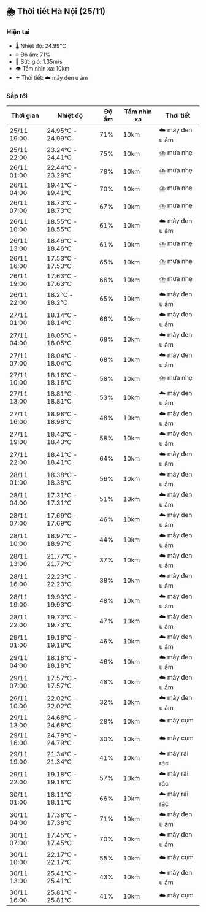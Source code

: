 ## 🌦️ Thời tiết Hà Nội (25/11)

### Hiện tại

- 🌡️ Nhiệt độ: 24.99℃
- 💦 Độ ẩm: 71%
- 💨 Sức gió: 1.35m/s
- 👁️ Tầm nhìn xa: 10km
- ☂️ Thời tiết: ☁️ mây đen u ám

### Sắp tới

| Thời gian | Nhiệt độ | Độ ẩm | Tầm nhìn xa | Thời tiết |
| --- | --- | --- | --- | --- |
| 25/11 19:00 | 24.95℃ - 24.99℃ | 71% | 10km | ☁️ mây đen u ám |
| 25/11 22:00 | 23.24℃ - 24.41℃ | 75% | 10km | ⛈️ mưa nhẹ |
| 26/11 01:00 | 22.44℃ - 23.29℃ | 78% | 10km | ⛈️ mưa nhẹ |
| 26/11 04:00 | 19.41℃ - 19.41℃ | 70% | 10km | ⛈️ mưa nhẹ |
| 26/11 07:00 | 18.73℃ - 18.73℃ | 67% | 10km | ⛈️ mưa nhẹ |
| 26/11 10:00 | 18.55℃ - 18.55℃ | 61% | 10km | ☁️ mây đen u ám |
| 26/11 13:00 | 18.46℃ - 18.46℃ | 61% | 10km | ⛈️ mưa nhẹ |
| 26/11 16:00 | 17.53℃ - 17.53℃ | 65% | 10km | ⛈️ mưa nhẹ |
| 26/11 19:00 | 17.63℃ - 17.63℃ | 66% | 10km | ⛈️ mưa nhẹ |
| 26/11 22:00 | 18.2℃ - 18.2℃ | 65% | 10km | ☁️ mây đen u ám |
| 27/11 01:00 | 18.14℃ - 18.14℃ | 66% | 10km | ☁️ mây đen u ám |
| 27/11 04:00 | 18.05℃ - 18.05℃ | 68% | 10km | ☁️ mây đen u ám |
| 27/11 07:00 | 18.04℃ - 18.04℃ | 68% | 10km | ☁️ mây đen u ám |
| 27/11 10:00 | 18.16℃ - 18.16℃ | 58% | 10km | ⛈️ mưa nhẹ |
| 27/11 13:00 | 18.81℃ - 18.81℃ | 53% | 10km | ☁️ mây đen u ám |
| 27/11 16:00 | 18.98℃ - 18.98℃ | 48% | 10km | ☁️ mây đen u ám |
| 27/11 19:00 | 18.43℃ - 18.43℃ | 58% | 10km | ☁️ mây đen u ám |
| 27/11 22:00 | 18.41℃ - 18.41℃ | 64% | 10km | ☁️ mây đen u ám |
| 28/11 01:00 | 18.38℃ - 18.38℃ | 56% | 10km | ☁️ mây đen u ám |
| 28/11 04:00 | 17.31℃ - 17.31℃ | 51% | 10km | ☁️ mây đen u ám |
| 28/11 07:00 | 17.69℃ - 17.69℃ | 46% | 10km | ☁️ mây đen u ám |
| 28/11 10:00 | 18.97℃ - 18.97℃ | 44% | 10km | ☁️ mây đen u ám |
| 28/11 13:00 | 21.77℃ - 21.77℃ | 37% | 10km | ☁️ mây đen u ám |
| 28/11 16:00 | 22.23℃ - 22.23℃ | 38% | 10km | ☁️ mây đen u ám |
| 28/11 19:00 | 19.93℃ - 19.93℃ | 48% | 10km | ☁️ mây đen u ám |
| 28/11 22:00 | 19.73℃ - 19.73℃ | 47% | 10km | ☁️ mây đen u ám |
| 29/11 01:00 | 19.18℃ - 19.18℃ | 46% | 10km | ☁️ mây đen u ám |
| 29/11 04:00 | 18.18℃ - 18.18℃ | 46% | 10km | ☁️ mây đen u ám |
| 29/11 07:00 | 17.57℃ - 17.57℃ | 48% | 10km | ☁️ mây đen u ám |
| 29/11 10:00 | 22.02℃ - 22.02℃ | 32% | 10km | ☁️ mây đen u ám |
| 29/11 13:00 | 24.68℃ - 24.68℃ | 28% | 10km | ☁️ mây cụm |
| 29/11 16:00 | 24.79℃ - 24.79℃ | 30% | 10km | ☁️ mây cụm |
| 29/11 19:00 | 21.34℃ - 21.34℃ | 41% | 10km | ☁️ mây rải rác |
| 29/11 22:00 | 19.18℃ - 19.18℃ | 57% | 10km | ☁️ mây rải rác |
| 30/11 01:00 | 18.11℃ - 18.11℃ | 66% | 10km | ☁️ mây rải rác |
| 30/11 04:00 | 17.38℃ - 17.38℃ | 71% | 10km | ☁️ mây đen u ám |
| 30/11 07:00 | 17.45℃ - 17.45℃ | 70% | 10km | ☁️ mây đen u ám |
| 30/11 10:00 | 22.17℃ - 22.17℃ | 55% | 10km | ☁️ mây cụm |
| 30/11 13:00 | 25.41℃ - 25.41℃ | 43% | 10km | ☁️ mây đen u ám |
| 30/11 16:00 | 25.81℃ - 25.81℃ | 41% | 10km | ☁️ mây cụm |
